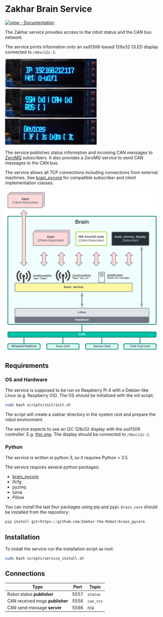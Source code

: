 # Zakhar Brain Service

[![view - Documentation](https://img.shields.io/badge/Source%20Code-GitHub-blue)](https://github.com/Zakhar-the-Robot/brain_service "Go to repository")

The Zakhar service provides access to the robot status and the CAN bus network.

The service prints information onto an ssd1306-based 128x32 OLED display connected to `/dev/i2c-1`:

<img src="screen1.jpg" width="300">
<img src="screen2.jpg" width="300">
<img src="screen3.jpg" width="300">

The service publishes status information and incoming CAN messages to [ZeroMQ](https://zeromq.org/) subscribers. It also provides a ZeroMQ service to send CAN messages to the CAN bus.

The service allows all TCP connections including connections from external machines. See [brain_pycore](https://github.com/Zakhar-the-Robot/brain_pycore) for compatible subscriber and client implementation classes.

<img src="structure.svg" width="800">

## Requirements

### OS and Hardware
The service is supposed to be run on Raspberry Pi 4 with a Debian-like Linux (e.g. Raspberry OS). The OS should be initialized with the init script:

```bash
sudo bash scripts/init/init.sh
```

The script will create a zakhar directory in the system root and prepare the robot environment.

The service expects to see an I2C 128x32 display with the ssd1306 controller. E.g. [this one](https://www.adafruit.com/product/931). The display should be connected to `/dev/i2c-1`.

### Python

The service is written in python 3, so it requires Python > 3.5

The service requires several python packages:

- [brain_pycore](https://github.com/Zakhar-the-Robot/brain_pycore)
- ifcfg
- pyzmq
- luma
- Pillow

You can install the last four packages using pip and pypi. `brain_core` should be installed from the repository:

```python
pip install git+https://github.com/Zakhar-the-Robot/brain_pycore
```

## Installation

To install the service run the installation script as root:

```bash
sudo bash scripts/service_install.sh
```

## Connections

| Type                           | Port | Topic    |
|--------------------------------|------|----------|
|Robot status **publisher**      | 5557 | `status` |
|CAN received msgs **publisher** | 5556 | `can_rcv`|
|CAN send message **server**     | 5566 | n/a      |
